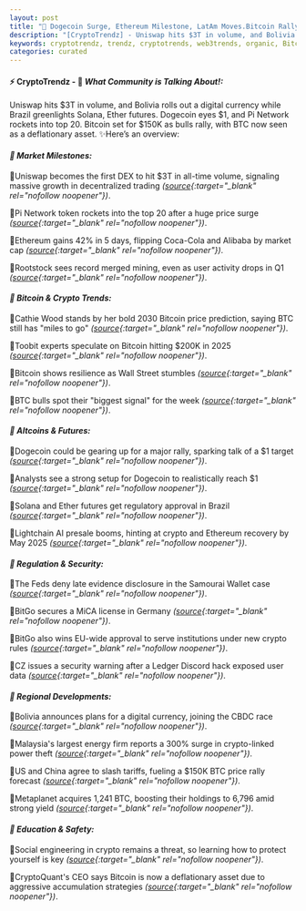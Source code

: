 ```yaml
---
layout: post
title: "🌌 Dogecoin Surge, Ethereum Milestone, LatAm Moves.Bitcoin Rally Comes Last"
description: "[CryptoTrendz] - Uniswap hits $3T in volume, and Bolivia rolls out a digital currency while Brazil greenlights Solana, Ether futures. Dogecoin eyes $1, and Pi Network rockets into top 20. Bitcoin set for $150K as bulls rally, with BTC now seen as a deflationary asset."
keywords: cryptotrendz, trendz, cryptotrends, web3trends, organic, Bitcoin, Ethereum, Digital, Dogecoin, Token, Germany, Analyst, Mining, crypto, Bolivia, ETH, China, Network, BTC, AI
categories: curated
---
```


#### ⚡ CryptoTrendz - 📌 *What Community is Talking About!:*

Uniswap hits $3T in volume, and Bolivia rolls out a digital currency while Brazil greenlights Solana, Ether futures. Dogecoin eyes $1, and Pi Network rockets into top 20. Bitcoin set for $150K as bulls rally, with BTC now seen as a deflationary asset. ✨Here’s an overview:


#### *🔖 Market Milestones:*  

🔹Uniswap becomes the first DEX to hit $3T in all-time volume, signaling massive growth in decentralized trading *([source](https://s.avyag.com/b80v){:target="_blank" rel="nofollow noopener"})*.  

🔹Pi Network token rockets into the top 20 after a huge price surge *([source](https://s.avyag.com/sgdc){:target="_blank" rel="nofollow noopener"})*.  

🔹Ethereum gains 42% in 5 days, flipping Coca-Cola and Alibaba by market cap *([source](https://s.avyag.com/imm8){:target="_blank" rel="nofollow noopener"})*.  

🔹Rootstock sees record merged mining, even as user activity drops in Q1 *([source](https://s.avyag.com/xaud){:target="_blank" rel="nofollow noopener"})*.  

#### *🔖 Bitcoin & Crypto Trends:*  

🔹Cathie Wood stands by her bold 2030 Bitcoin price prediction, saying BTC still has "miles to go" *([source](https://s.avyag.com/pk05){:target="_blank" rel="nofollow noopener"})*.  

🔹Toobit experts speculate on Bitcoin hitting $200K in 2025 *([source](https://s.avyag.com/rahc){:target="_blank" rel="nofollow noopener"})*.  

🔹Bitcoin shows resilience as Wall Street stumbles *([source](https://s.avyag.com/hiav){:target="_blank" rel="nofollow noopener"})*.  

🔹BTC bulls spot their "biggest signal" for the week *([source](https://s.avyag.com/p1fq){:target="_blank" rel="nofollow noopener"})*.  

#### *🔖 Altcoins & Futures:*  

🔹Dogecoin could be gearing up for a major rally, sparking talk of a $1 target *([source](https://s.avyag.com/n6mj){:target="_blank" rel="nofollow noopener"})*.  

🔹Analysts see a strong setup for Dogecoin to realistically reach $1 *([source](https://s.avyag.com/e5qr){:target="_blank" rel="nofollow noopener"})*.  

🔹Solana and Ether futures get regulatory approval in Brazil *([source](https://s.avyag.com/7fat){:target="_blank" rel="nofollow noopener"})*.  

🔹Lightchain AI presale booms, hinting at crypto and Ethereum recovery by May 2025 *([source](https://s.avyag.com/dz1h){:target="_blank" rel="nofollow noopener"})*.  

#### *🔖 Regulation & Security:*  

🔹The Feds deny late evidence disclosure in the Samourai Wallet case *([source](https://s.avyag.com/lr9r){:target="_blank" rel="nofollow noopener"})*.  

🔹BitGo secures a MiCA license in Germany *([source](https://s.avyag.com/fvc0){:target="_blank" rel="nofollow noopener"})*.  

🔹BitGo also wins EU-wide approval to serve institutions under new crypto rules *([source](https://s.avyag.com/46ub){:target="_blank" rel="nofollow noopener"})*.  

🔹CZ issues a security warning after a Ledger Discord hack exposed user data *([source](https://s.avyag.com/4ob8){:target="_blank" rel="nofollow noopener"})*.  

#### *🔖 Regional Developments:*  

🔹Bolivia announces plans for a digital currency, joining the CBDC race *([source](https://s.avyag.com/7fat){:target="_blank" rel="nofollow noopener"})*.  

🔹Malaysia's largest energy firm reports a 300% surge in crypto-linked power theft *([source](https://s.avyag.com/ph9l){:target="_blank" rel="nofollow noopener"})*.  

🔹US and China agree to slash tariffs, fueling a $150K BTC price rally forecast *([source](https://s.avyag.com/vcdj){:target="_blank" rel="nofollow noopener"})*.  

🔹Metaplanet acquires 1,241 BTC, boosting their holdings to 6,796 amid strong yield *([source](https://s.avyag.com/birw){:target="_blank" rel="nofollow noopener"})*.  

#### *🔖 Education & Safety:*  

🔹Social engineering in crypto remains a threat, so learning how to protect yourself is key *([source](https://s.avyag.com/bp8v){:target="_blank" rel="nofollow noopener"})*.  

🔹CryptoQuant's CEO says Bitcoin is now a deflationary asset due to aggressive accumulation strategies *([source](https://s.avyag.com/9gd0){:target="_blank" rel="nofollow noopener"})*.